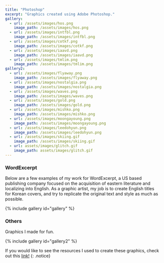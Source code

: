 ```yaml
---
title: "Photoshop"
excerpt: "Graphics created using Adobe Photoshop."
gallery:
  - url: /assets/images/hos.png
    image_path: /assets/images/hos.png
  - url: /assets/images/intfbl.png
    image_path: /assets/images/intfbl.png
  - url: /assets/images/cotkf.png
    image_path: /assets/images/cotkf.png
  - url: /assets/images/iaavd.png
    image_path: /assets/images/iaavd.png
  - url: /assets/images/tmlim.png
    image_path: /assets/images/tmlim.png
gallery2:
  - url: /assets/images/flyaway.png
    image_path: /assets/images/flyaway.png
  - url: /assets/images/nostalgia.png
    image_path: /assets/images/nostalgia.png
  - url: /assets/images/waves.png
    image_path: /assets/images/waves.png
  - url: /assets/images/gold.png
    image_path: /assets/images/gold.png
  - url: /assets/images/mishko.png
    image_path: /assets/images/mishko.png
  - url: /assets/images/moongayoung.png
    image_path: /assets/images/moongayoung.png
  - url: /assets/images/leedohyun.png
    image_path: /assets/images/leedohyun.png
  - url: /assets/images/skiing.gif
    image_path: /assets/images/skiing.gif
  - url: assets/images/glitch.gif
    image_path: assets/images/glitch.gif
---
```

<h3> WordExcerpt </h3>
<p> Below are a few examples of my work for WordExcerpt, a US based publishing company focused on the acquisition of eastern literature and localizing into English. As a graphic artist, my job is to create English titles for Korean covers, and try to replicate the original text and style as much as possible. </p>
{% include gallery id="gallery" %}

<h3> Others </h3>
<p> Graphics I made for fun. </p>
{% include gallery id="gallery2" %}

If you would like to see the resources I used to create these graphics, check out this <a href="https://drive.google.com/drive/folders/1epWAD-ZGuQLilRX0bZSfOem0Q00epUL7?usp=sharing">link!</a>
{: .notice}